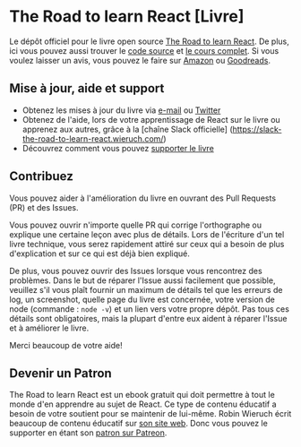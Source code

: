 # The Road to learn React [Livre]

Le dépôt officiel pour le livre open source [The Road to learn React](https://www.robinwieruch.de/the-road-to-learn-react/). De plus, ici vous pouvez aussi trouver le [code source](https://github.com/rwieruch/hackernews-client) et [le cours complet](https://roadtoreact.com/). Si vous voulez laisser un avis, vous pouvez le faire sur [Amazon](https://www.amazon.com/dp/B077HJFCQX?tag=21moves-20) ou [Goodreads](https://www.goodreads.com/book/show/37503118-the-road-to-learn-react).

## Mise à jour, aide et support

* Obtenez les mises à jour du livre via [e-mail](https://www.getrevue.co/profile/rwieruch) ou [Twitter](https://twitter.com/rwieruch)
* Obtenez de l'aide, lors de votre apprentissage de React sur le livre ou apprenez aux autres, grâce à la [chaîne Slack officielle] (https://slack-the-road-to-learn-react.wieruch.com/)
* Découvrez comment vous pouvez [supporter le livre](https://www.robinwieruch.de/about/)

## Contribuez

Vous pouvez aider à l'amélioration du livre en ouvrant des Pull Requests (PR) et des Issues.

Vous pouvez ouvrir n'importe quelle PR qui corrige l'orthographe ou explique une certaine leçon avec plus de détails. Lors de l'écriture d'un tel livre technique, vous serez rapidement attiré sur ceux qui a besoin de plus d'explication et sur ce qui est déjà bien expliqué.

De plus, vous pouvez ouvrir des Issues lorsque vous rencontrez des problèmes. Dans le but de réparer l'Issue aussi facilement que possible, veuillez s'il vous plaît fournir un maximum de détails tel que les erreurs de log, un screenshot, quelle page du livre est concernée, votre version de node (commande : `node -v`) et un lien vers votre propre dépôt. Pas tous ces détails sont obligatoires, mais la plupart d'entre eux aident à réparer l'Issue et à améliorer le livre.

Merci beaucoup de votre aide!

## Devenir un Patron

The Road to learn React est un ebook gratuit qui doit permettre  à tout le monde d'en apprendre au sujet de React. Ce type de contenu éducatif a besoin de votre soutient pour se maintenir de lui-même. Robin Wieruch écrit beaucoup de contenu éducatif sur [son site web](https://www.robinwieruch.de/). Donc vous pouvez le supporter en étant son [patron sur Patreon](https://www.patreon.com/rwieruch).
